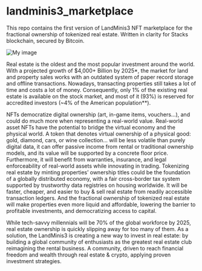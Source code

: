 # landminis3_marketplace
This repo contains the first version of LandMinis3 NFT marketplace for the fractional ownership of tokenized real estate. Written in clarity for Stacks blockchain, secured by Bitcoin.

![My image](http://url/to/image.jpg)

Real estate is the oldest and the most popular investment around the world. With a projected growth of $4,000+ Billion by 2025*, the market for land and property sales works with an outdated system of paper record storage and offline transactions. Nowadays, transacting properties still takes a lot of time and costs a lot of money. Consequently, only 1% of the existing real estate is available on the stock market, and most of it (93%) is reserved for accredited investors (~4% of the American population**).

NFTs democratize digital ownership (art, in-game items, vouchers…), and could do much more when representing a real-world value. Real-world asset NFTs have the potential to bridge the virtual economy and the physical world. A token that denotes virtual ownership of a physical good: gold, diamond, cars, or wine collection… will be less volatile than purely digital data, it can offer passive income from rental or traditional ownership models, and its value will be supported by a concrete floor price. Furthermore, it will benefit from warranties, insurance, and legal enforceability of real-world assets while innovating in trading. Tokenizing real estate by minting properties’ ownership titles could be the foundation of a globally distributed economy, with a fair cross-border tax system supported by trustworthy data registries on housing worldwide. It will be faster, cheaper, and easier to buy & sell real estate from readily accessible transaction ledgers. And the fractional ownership of tokenized real estate will make properties even more liquid and affordable, lowering the barrier to profitable investments, and democratizing access to capital.

While tech-savvy millennials will be 70% of the global workforce by 2025, real estate ownership is quickly slipping away for too many of them. As a solution, the LandMinis3 is creating a new way to invest in real estate: by building a global community of enthusiasts as the greatest real estate club reimagining the rental business. A community, driven to reach financial freedom and wealth through real estate & crypto, applying proven investment strategies.
